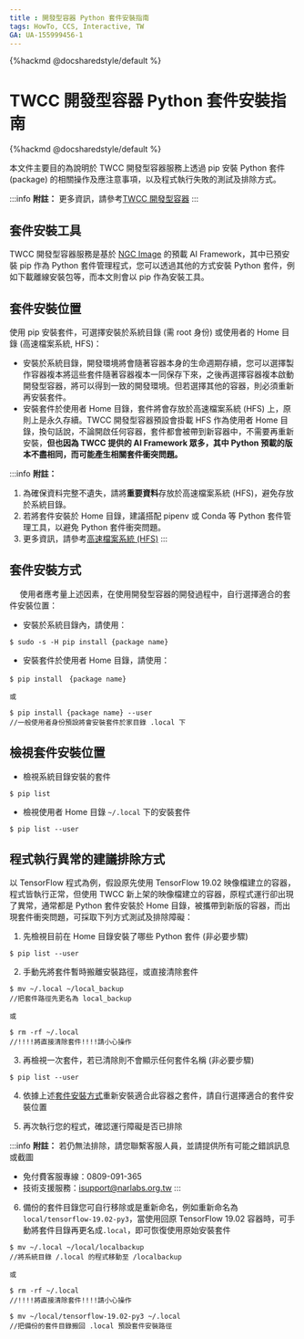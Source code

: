 ```yaml
---
title : 開發型容器 Python 套件安裝指南
tags: HowTo, CCS, Interactive, TW
GA: UA-155999456-1
---
```


{%hackmd @docsharedstyle/default %}

# TWCC 開發型容器 Python 套件安裝指南


{%hackmd @docsharedstyle/default %}

本文件主要目的為說明於 TWCC 開發型容器服務上透過 pip 安裝 Python 套件 (package) 的相關操作及應注意事項，以及程式執行失敗的測試及排除方式。

:::info
<i class="fa fa-paperclip fa-20" aria-hidden="true"></i> **附註：** 更多資訊，請參考[TWCC 開發型容器](https://www.twcc.ai/doc?page=container) 
:::

## 套件安裝工具

TWCC 開發型容器服務是基於 [NGC Image](https://docs.nvidia.com/deeplearning/frameworks/support-matrix/index.html) 的預載 AI Framework，其中已預安裝 pip 作為 Python 套件管理程式，您可以透過其他的方式安裝 Python 套件，例如下載離線安裝包等，而本文則會以 pip 作為安裝工具。

## 套件安裝位置

使用 pip 安裝套件，可選擇安裝於系統目錄 (需 root 身份) 或使用者的 Home 目錄 (高速檔案系統, HFS)：
- 安裝於系統目錄，開發環境將會隨著容器本身的生命週期存續，您可以選擇製作容器複本將這些套件隨著容器複本一同保存下來，之後再選擇容器複本啟動開發型容器，將可以得到一致的開發環境。但若選擇其他的容器，則必須重新再安裝套件。
　　
- 安裝套件於使用者 Home  目錄，套件將會存放於高速檔案系統 (HFS) 上，原則上是永久存續。TWCC 開發型容器預設會掛載 HFS 作為使用者 Home 目錄，換句話說，不論開啟任何容器，套件都會被帶到新容器中，不需要再重新安裝，**但也因為 TWCC 提供的 AI Framework 眾多，其中 Python 預載的版本不盡相同，而可能產生相關套件衝突問題。**

:::info
<i class="fa fa-paperclip fa-20" aria-hidden="true"></i> **附註：** 
1. 為確保資料完整不遺失，請將**重要資料**存放於高速檔案系統 (HFS)，避免存放於系統目錄。
2. 若將套件安裝於 Home 目錄，建議搭配 pipenv 或 Conda 等 Python 套件管理工具，以避免 Python 套件衝突問題。
3. 更多資訊，請參考[高速檔案系統 (HFS)](https://www.twcc.ai/doc?page=hfs) 
:::

## 套件安裝方式
  　
使用者應考量上述因素，在使用開發型容器的開發過程中，自行選擇適合的套件安裝位置：


- 安裝於系統目錄內，請使用：

```bash=
$ sudo -s -H pip install {package name}
```
 
- 安裝套件於使用者 Home 目錄，請使用：

```bash=
$ pip install　{package name} 
    
或
    
$ pip install {package name} --user
//一般使用者身份預設將會安裝套件於家目錄 .local 下
```


## 檢視套件安裝位置

- 檢視系統目錄安裝的套件

```bash=
$ pip list
```

- 檢視使用者 Home 目錄 `~/.local` 下的安裝套件

```bash=
$ pip list --user
```

## 程式執行異常的建議排除方式

以 TensorFlow 程式為例，假設原先使用 TensorFlow  19.02 映像檔建立的容器，程式皆執行正常，但使用 TWCC 新上架的映像檔建立的容器，原程式運行卻出現了異常，通常都是 Python 套件安裝於 Home 目錄，被攜帶到新版的容器，而出現套件衝突問題，可採取下列方式測試及排除障礙：

1. 先檢視目前在 Home 目錄安裝了哪些 Python 套件 (非必要步驟)

```bash=
$ pip list --user
```
  
2. 手動先將套件暫時搬離安裝路徑，或直接清除套件

```bash=
$ mv ~/.local ~/local_backup
//把套件路徑先更名為 local_backup

或

$ rm -rf ~/.local  
//!!!!將直接清除套件!!!!請小心操作
```
 
3. 再檢視一次套件，若已清除則不會顯示任何套件名稱 (非必要步驟)

```bash=
$ pip list --user
```

4. 依據上述[套件安裝方式](##套件安裝方式)重新安裝適合此容器之套件，請自行選擇適合的套件安裝位置

5. 再次執行您的程式，確認運行障礙是否已排除

:::info
<i class="fa fa-paperclip fa-20" aria-hidden="true"></i> **附註：** 若仍無法排除，請您聯繫客服人員，並請提供所有可能之錯誤訊息或截圖
- 免付費客服專線：0809-091-365
- 技術支援服務：isupport@narlabs.org.tw
:::


6. 備份的套件目錄您可自行移除或是重新命名，例如重新命名為 `local/tensorflow-19.02-py3`，當使用回原 TensorFlow 19.02 容器時，可手動將套件目錄再更名成`.local`，即可恢復使用原始安裝套件

```bash=
$ mv ~/.local ~/local/localbackup
//將系統目錄 /.local 的程式移動至 /localbackup

或 

$ rm -rf ~/.local  
//!!!!將直接清除套件!!!!請小心操作
```

```bash=
$ mv ~/local/tensorflow-19.02-py3 ~/.local
//把備份的套件目錄搬回 .local 預設套件安裝路徑
```
